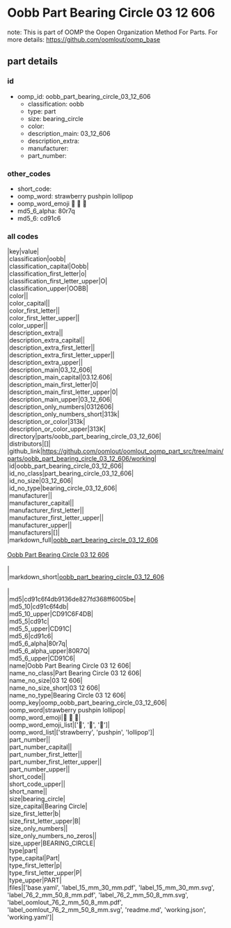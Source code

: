 # Oobb Part Bearing Circle 03 12 606  

note: This is part of OOMP the Oopen Organization Method For Parts. For more details: https://github.com/oomlout/oomp_base

##  part details





### id
* oomp_id: oobb_part_bearing_circle_03_12_606
  * classification: oobb
  * type: part
  * size: bearing_circle
  * color: 
  * description_main: 03_12_606
  * description_extra: 
  * manufacturer: 
  * part_number: 

### other_codes
* short_code: 
* oomp_word: strawberry pushpin lollipop
* oomp_word_emoji :strawberry: :pushpin: :lollipop:
* md5_6_alpha: 80r7q
* md5_6: cd91c6

### all codes 
|key|value|  
|classification|oobb|  
|classification_capital|Oobb|  
|classification_first_letter|o|  
|classification_first_letter_upper|O|  
|classification_upper|OOBB|  
|color||  
|color_capital||  
|color_first_letter||  
|color_first_letter_upper||  
|color_upper||  
|description_extra||  
|description_extra_capital||  
|description_extra_first_letter||  
|description_extra_first_letter_upper||  
|description_extra_upper||  
|description_main|03_12_606|  
|description_main_capital|03.12.606|  
|description_main_first_letter|0|  
|description_main_first_letter_upper|0|  
|description_main_upper|03_12_606|  
|description_only_numbers|0312606|  
|description_only_numbers_short|313k|  
|description_or_color|313k|  
|description_or_color_upper|313K|  
|directory|parts/oobb_part_bearing_circle_03_12_606|  
|distributors|[]|  
|github_link|https://github.com/oomlout/oomlout_oomp_part_src/tree/main/parts/oobb_part_bearing_circle_03_12_606/working|  
|id|oobb_part_bearing_circle_03_12_606|  
|id_no_class|part_bearing_circle_03_12_606|  
|id_no_size|03_12_606|  
|id_no_type|bearing_circle_03_12_606|  
|manufacturer||  
|manufacturer_capital||  
|manufacturer_first_letter||  
|manufacturer_first_letter_upper||  
|manufacturer_upper||  
|manufacturers|[]|  
|markdown_full|[oobb_part_bearing_circle_03_12_606](https://github.com/oomlout/oomlout_oomp_part_src/tree/main/parts/oobb_part_bearing_circle_03_12_606/working)<br>[](https://github.com/oomlout/oomlout_oomp_part_src/tree/main/parts/oobb_part_bearing_circle_03_12_606/working)<br>[Oobb Part Bearing Circle 03 12 606](https://github.com/oomlout/oomlout_oomp_part_src/tree/main/parts/oobb_part_bearing_circle_03_12_606/working)<br><br>|  
|markdown_short|[oobb_part_bearing_circle_03_12_606](https://github.com/oomlout/oomlout_oomp_part_src/tree/main/parts/oobb_part_bearing_circle_03_12_606/working)<br><br>|  
|md5|cd91c6f4db9136de827fd368ff6005be|  
|md5_10|cd91c6f4db|  
|md5_10_upper|CD91C6F4DB|  
|md5_5|cd91c|  
|md5_5_upper|CD91C|  
|md5_6|cd91c6|  
|md5_6_alpha|80r7q|  
|md5_6_alpha_upper|80R7Q|  
|md5_6_upper|CD91C6|  
|name|Oobb Part Bearing Circle 03 12 606|  
|name_no_class|Part Bearing Circle 03 12 606|  
|name_no_size|03 12 606|  
|name_no_size_short|03 12 606|  
|name_no_type|Bearing Circle 03 12 606|  
|oomp_key|oomp_oobb_part_bearing_circle_03_12_606|  
|oomp_word|strawberry pushpin lollipop|  
|oomp_word_emoji|:strawberry: :pushpin: :lollipop:|  
|oomp_word_emoji_list|[':strawberry:', ':pushpin:', ':lollipop:']|  
|oomp_word_list|['strawberry', 'pushpin', 'lollipop']|  
|part_number||  
|part_number_capital||  
|part_number_first_letter||  
|part_number_first_letter_upper||  
|part_number_upper||  
|short_code||  
|short_code_upper||  
|short_name||  
|size|bearing_circle|  
|size_capital|Bearing Circle|  
|size_first_letter|b|  
|size_first_letter_upper|B|  
|size_only_numbers||  
|size_only_numbers_no_zeros||  
|size_upper|BEARING_CIRCLE|  
|type|part|  
|type_capital|Part|  
|type_first_letter|p|  
|type_first_letter_upper|P|  
|type_upper|PART|  
|files|['base.yaml', 'label_15_mm_30_mm.pdf', 'label_15_mm_30_mm.svg', 'label_76_2_mm_50_8_mm.pdf', 'label_76_2_mm_50_8_mm.svg', 'label_oomlout_76_2_mm_50_8_mm.pdf', 'label_oomlout_76_2_mm_50_8_mm.svg', 'readme.md', 'working.json', 'working.yaml']|  
